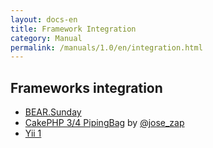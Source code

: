 ```yaml
---
layout: docs-en
title: Framework Integration
category: Manual
permalink: /manuals/1.0/en/integration.html
---
```


## Frameworks integration

* [BEAR.Sunday](https://github.com/koriym/BEAR.Sunday)
* [CakePHP 3/4 PipingBag](https://github.com/lorenzo/piping-bag) by [@jose_zap](https://twitter.com/jose_zap)
* [Yii 1](https://github.com/koriym/Ray.Dyii)
